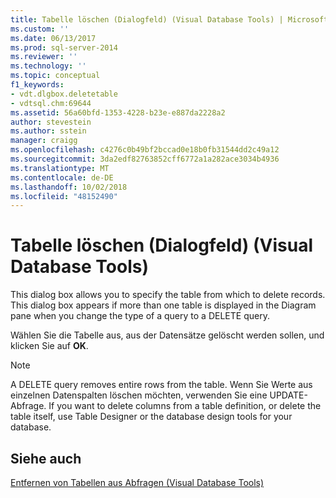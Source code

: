 ```yaml
---
title: Tabelle löschen (Dialogfeld) (Visual Database Tools) | Microsoft-Dokumentation
ms.custom: ''
ms.date: 06/13/2017
ms.prod: sql-server-2014
ms.reviewer: ''
ms.technology: ''
ms.topic: conceptual
f1_keywords:
- vdt.dlgbox.deletetable
- vdtsql.chm:69644
ms.assetid: 56a60bfd-1353-4228-b23e-e887da2228a2
author: stevestein
ms.author: sstein
manager: craigg
ms.openlocfilehash: c4276c0b49bf2bccad0e18b0fb31544dd2c49a12
ms.sourcegitcommit: 3da2edf82763852cff6772a1a282ace3034b4936
ms.translationtype: MT
ms.contentlocale: de-DE
ms.lasthandoff: 10/02/2018
ms.locfileid: "48152490"
---
```

# <a name="delete-table-dialog-box-visual-database-tools"></a>Tabelle löschen (Dialogfeld) (Visual Database Tools)
  This dialog box allows you to specify the table from which to delete records. This dialog box appears if more than one table is displayed in the Diagram pane when you change the type of a query to a DELETE query.  
  
 Wählen Sie die Tabelle aus, aus der Datensätze gelöscht werden sollen, und klicken Sie auf **OK**.  
  
> [!NOTE]  
>  A DELETE query removes entire rows from the table. Wenn Sie Werte aus einzelnen Datenspalten löschen möchten, verwenden Sie eine UPDATE-Abfrage. If you want to delete columns from a table definition, or delete the table itself, use Table Designer or the database design tools for your database.  
  
## <a name="see-also"></a>Siehe auch  
 [Entfernen von Tabellen aus Abfragen &#40;Visual Database Tools&#41;](visual-database-tools.md)  
  
  
